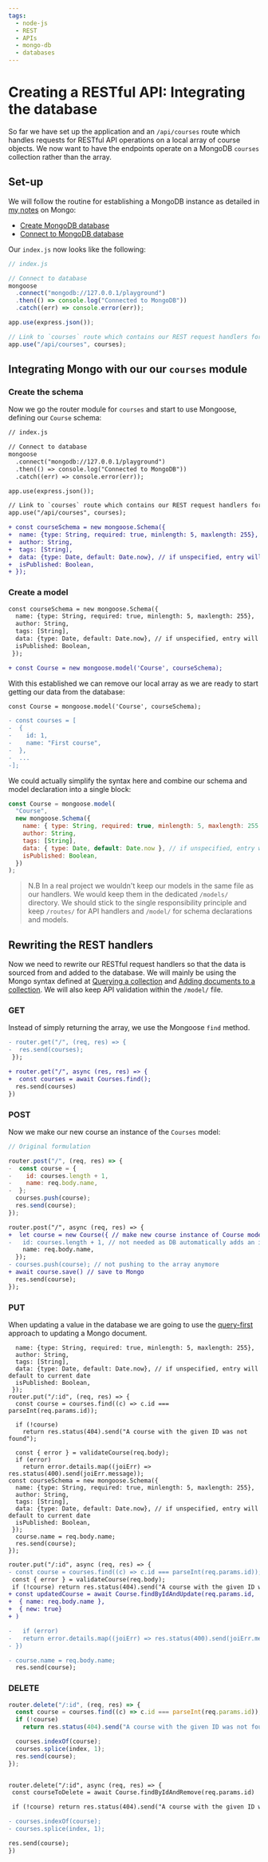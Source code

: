 ```yaml
---
tags:
  - node-js
  - REST
  - APIs
  - mongo-db
  - databases
---
```


# Creating a RESTful API: Integrating the database

So far we have set up the application and an `/api/courses` route which handles
requests for RESTful API operations on a local array of course objects. We now
want to have the endpoints operate on a MongoDB `courses` collection rather than
the array.

## Set-up

We will follow the routine for establishing a MongoDB instance as detailed in
[my notes](Connect_to_Mongo_database.md) on Mongo:

- [Create MongoDB database](Create_Mongo_database.md)
- [Connect to MongoDB database](Connect_to_Mongo_database.md)

Our `index.js` now looks like the following:

```js
// index.js

// Connect to database
mongoose
  .connect("mongodb://127.0.0.1/playground")
  .then(() => console.log("Connected to MongoDB"))
  .catch((err) => console.error(err));

app.use(express.json());

// Link to `courses` route which contains our REST request handlers for this part of the API
app.use("/api/courses", courses);
```

## Integrating Mongo with our our `courses` module

### Create the schema

Now we go the router module for `courses` and start to use Mongoose, defining
our `Course` schema:

```diff
// index.js

// Connect to database
mongoose
  .connect("mongodb://127.0.0.1/playground")
  .then(() => console.log("Connected to MongoDB"))
  .catch((err) => console.error(err));

app.use(express.json());

// Link to `courses` route which contains our REST request handlers for this part of the API
app.use("/api/courses", courses);

+ const courseSchema = new mongoose.Schema({
+  name: {type: String, required: true, minlength: 5, maxlength: 255},
+  author: String,
+  tags: [String],
+  data: {type: Date, default: Date.now}, // if unspecified, entry will default to current date
+  isPublished: Boolean,
+ });

```

### Create a model

```diff
const courseSchema = new mongoose.Schema({
  name: {type: String, required: true, minlength: 5, maxlength: 255},
  author: String,
  tags: [String],
  data: {type: Date, default: Date.now}, // if unspecified, entry will default to current date
  isPublished: Boolean,
 });

+ const Course = new mongoose.model('Course', courseSchema);
```

With this established we can remove our local array as we are ready to start
getting our data from the database:

```diff
const Course = mongoose.model('Course', courseSchema);

- const courses = [
-  {
-    id: 1,
-    name: "First course",
-  },
-  ...
-];
```

We could actually simplify the syntax here and combine our schema and model
declaration into a single block:

```js
const Course = mongoose.model(
  "Course",
  new mongoose.Schema({
    name: { type: String, required: true, minlength: 5, maxlength: 255 },
    author: String,
    tags: [String],
    data: { type: Date, default: Date.now }, // if unspecified, entry will default to current date
    isPublished: Boolean,
  })
);
```

> N.B In a real project we wouldn't keep our models in the same file as our
> handlers. We would keep them in the dedicated `/models/` directory. We should
> stick to the single responsibility principle and keep `/routes/` for API
> handlers and `/model/` for schema declarations and models.

## Rewriting the REST handlers

Now we need to rewrite our RESTful request handlers so that the data is sourced
from and added to the database. We will mainly be using the Mongo syntax defined
at [Querying a collection](Querying_a_collection.md) and
[Adding documents to a collection](Adding_documents_to_a_Mongo_collection.md).
We will also keep API validation within the `/model/` file.

### GET

Instead of simply returning the array, we use the Mongoose `find` method.

```diff
- router.get("/", (req, res) => {
-  res.send(courses);
 });

+ router.get("/", async (res, res) => {
+  const courses = await Courses.find();
  res.send(courses)
})
```

### POST

Now we make our new course an instance of the `Courses` model:

```js
// Original formulation

router.post("/", (req, res) => {
-  const course = {
-    id: courses.length + 1,
-    name: req.body.name,
-  };
  courses.push(course);
  res.send(course);
});
```

```diff
router.post("/", async (req, res) => {
+  let course = new Course({ // make new course instance of Course model
-   id: courses.length + 1, // not needed as DB automatically adds an id
    name: req.body.name,
  });
- courses.push(course); // not pushing to the array anymore
+ await course.save() // save to Mongo
  res.send(course);
});

```

### PUT

When updating a value in the database we are going to use the
[query-first](Update_document.md#query-first-document-update)
approach to updating a Mongo document.

```jsconst courseSchema = new mongoose.Schema({
  name: {type: String, required: true, minlength: 5, maxlength: 255},
  author: String,
  tags: [String],
  data: {type: Date, default: Date.now}, // if unspecified, entry will default to current date
  isPublished: Boolean,
 });
router.put("/:id", (req, res) => {
  const course = courses.find((c) => c.id === parseInt(req.params.id));

  if (!course)
    return res.status(404).send("A course with the given ID was not found");

  const { error } = validateCourse(req.body);
  if (error)
    return error.details.map((joiErr) => res.status(400).send(joiErr.message));
const courseSchema = new mongoose.Schema({
  name: {type: String, required: true, minlength: 5, maxlength: 255},
  author: String,
  tags: [String],
  data: {type: Date, default: Date.now}, // if unspecified, entry will default to current date
  isPublished: Boolean,
 });
  course.name = req.body.name;
  res.send(course);
});
```

```diff
router.put("/:id", async (req, res) => {
- const course = courses.find((c) => c.id === parseInt(req.params.id));
 const { error } = validateCourse(req.body);
 if (!course) return res.status(404).send("A course with the given ID was not found");
+ const updatedCourse = await Course.findByIdAndUpdate(req.params.id,
+  { name: req.body.name },
+  { new: true}
+ )

-   if (error)
-   return error.details.map((joiErr) => res.status(400).send(joiErr.message));
- })

- course.name = req.body.name;
  res.send(course);
```

### DELETE

```js
router.delete("/:id", (req, res) => {
  const course = courses.find((c) => c.id === parseInt(req.params.id));
  if (!course)
    return res.status(404).send("A course with the given ID was not found");

  courses.indexOf(course);
  courses.splice(index, 1);
  res.send(course);
});
```

```diff

router.delete("/:id", async (req, res) => {
 const courseToDelete = await Course.findByIdAndRemove(req.params.id)

 if (!course) return res.status(404).send("A course with the given ID was not found");

- courses.indexOf(course);
- courses.splice(index, 1);

res.send(course);
})
```
